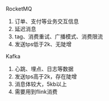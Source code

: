 RocketMQ
1. 订单、支付等业务交互信息
2. 延迟消息
3. tag、消费重试、广播模式、消费限流
4. 发送tps低于2k、无陡增

Kafka
1. 心跳、埋点、日志等数据
2. 发送tps高于2k，存在陡增
3. 消息体较大，5kb以上
4. 需要用到flink消费
